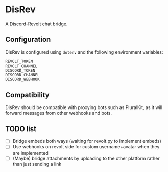 # DisRev

A Discord-Revolt chat bridge.

## Configuration
DisRev is configured using `dotenv` and the following environment variables:
```
REVOLT_TOKEN
REVOLT_CHANNEL
DISCORD_TOKEN
DISCORD_CHANNEL
DISCORD_WEBHOOK
```

## Compatibility
DisRev should be compatible with proxying bots such as PluralKit, as it will forward messages from other webhooks and bots.

## TODO list
- [ ] Bridge embeds both ways (waiting for revolt.py to implement embeds)
- [ ] Use webhooks on revolt side for custom username+avatar when they are implemented
- [ ] (Maybe) bridge attachments by uploading to the other platform rather than just sending a link
